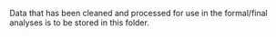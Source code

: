 Data that has been cleaned and processed for use in the formal/final analyses is to be stored in this folder.
